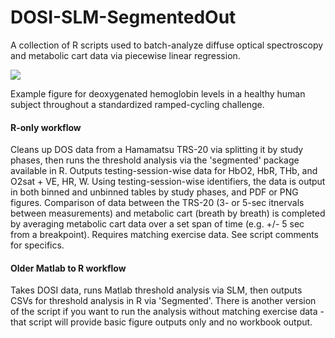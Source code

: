 # DOSI-SLM-SegmentedOut
A collection of R scripts used to batch-analyze diffuse optical spectroscopy and metabolic cart data via piecewise linear regression.

![](https://github.com/btran29/DOSI-SLM-SegmentedOut/blob/master/example/fig1.PNG)

Example figure for deoxygenated hemoglobin levels in a healthy human subject throughout a standardized ramped-cycling challenge.

#### R-only workflow
Cleans up DOS data from a Hamamatsu TRS-20 via splitting it by study phases, then runs the threshold analysis via the 'segmented' package available in R. Outputs testing-session-wise data for HbO2, HbR, THb, and O2sat + VE, HR, W. Using testing-session-wise identifiers, the data is output in both binned and unbinned tables by study phases, and PDF or PNG figures. Comparison of data between the TRS-20 (3- or 5-sec itnervals between measurements) and metabolic cart (breath by breath) is completed by averaging metabolic cart data over a set span of time (e.g. +/- 5 sec from a breakpoint). Requires matching exercise data. See script comments for specifics. 

#### Older Matlab to R workflow
Takes DOSI data, runs Matlab threshold analysis via SLM, then outputs CSVs for threshold analysis in R via 'Segmented'. There is another version of the script if you want to run the analysis without matching exercise data - that script will provide basic figure outputs only and no workbook output.
